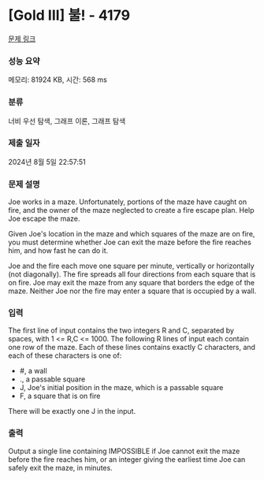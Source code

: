 # [Gold III] 불! - 4179 

[문제 링크](https://www.acmicpc.net/problem/4179) 

### 성능 요약

메모리: 81924 KB, 시간: 568 ms

### 분류

너비 우선 탐색, 그래프 이론, 그래프 탐색

### 제출 일자

2024년 8월 5일 22:57:51

### 문제 설명

<p>Joe works in a maze. Unfortunately, portions of the maze have caught on fire, and the owner of the maze neglected to create a fire escape plan. Help Joe escape the maze.</p>

<p>Given Joe's location in the maze and which squares of the maze are on fire, you must determine whether Joe can exit the maze before the fire reaches him, and how fast he can do it.</p>

<p>Joe and the fire each move one square per minute, vertically or horizontally (not diagonally). The fire spreads all four directions from each square that is on fire. Joe may exit the maze from any square that borders the edge of the maze. Neither Joe nor the fire may enter a square that is occupied by a wall.</p>

### 입력 

 <p>The first line of input contains the two integers R and C, separated by spaces, with 1 <= R,C <= 1000. The following R lines of input each contain one row of the maze. Each of these lines contains exactly C characters, and each of these characters is one of:</p>

<ul>
	<li>#, a wall</li>
	<li>., a passable square</li>
	<li>J, Joe's initial position in the maze, which is a passable square</li>
	<li>F, a square that is on fire</li>
</ul>

<p>There will be exactly one J in the input.</p>

### 출력 

 <p>Output a single line containing IMPOSSIBLE if Joe cannot exit the maze before the fire reaches him, or an integer giving the earliest time Joe can safely exit the maze, in minutes.</p>

